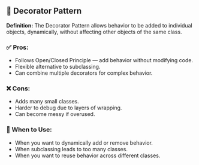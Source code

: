 ## 🎁 Decorator Pattern
**Definition:**
The Decorator Pattern allows behavior to be added to individual objects, dynamically, without affecting other objects of the same class.

### ✅ Pros:
* Follows Open/Closed Principle — add behavior without modifying code.
* Flexible alternative to subclassing.
* Can combine multiple decorators for complex behavior.

### ❌ Cons:
* Adds many small classes.
* Harder to debug due to layers of wrapping.
* Can become messy if overused.

### 📌 When to Use:
* When you want to dynamically add or remove behavior.
* When subclassing leads to too many classes.
* When you want to reuse behavior across different classes.